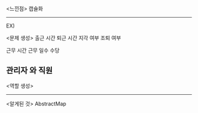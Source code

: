 <느낀점>
캡슐화

---
EX)


<문제 생성>
출근 시간
퇴근 시간
지각 여부
조퇴 여부


근무 시간
근무 일수
수당


관리자
와
직원
---
<역할 생성>


---
<알게된 것>
AbstractMap
